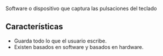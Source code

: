 
Software o dispositivo que captura las pulsaciones del teclado

## Características

- Guarda todo lo que el usuario escribe.
- Existen basados en software y basados en hardware.
